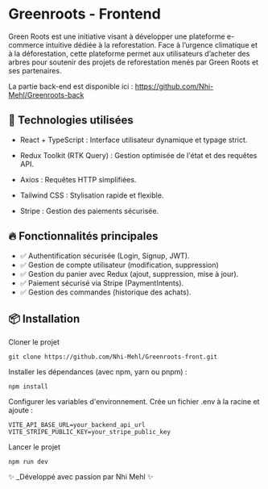 # Greenroots - Frontend

Green Roots est une initiative visant à développer une plateforme e-commerce
intuitive dédiée à la reforestation. Face à l’urgence climatique et à la
déforestation, cette plateforme permet aux utilisateurs d’acheter des arbres pour
soutenir des projets de reforestation menés par Green Roots et ses partenaires.

La partie back-end est disponible ici : https://github.com/Nhi-Mehl/Greenroots-back

## 🚀 Technologies utilisées

- React + TypeScript : Interface utilisateur dynamique et typage strict.

- Redux Toolkit (RTK Query) : Gestion optimisée de l'état et des requêtes API.

- Axios : Requêtes HTTP simplifiées.

- Tailwind CSS : Stylisation rapide et flexible.

- Stripe : Gestion des paiements sécurisée.

## 🔥 Fonctionnalités principales

- ✅ Authentification sécurisée (Login, Signup, JWT).
- ✅ Gestion de compte utilisateur (modification, suppression)
- ✅ Gestion du panier avec Redux (ajout, suppression, mise à jour).
- ✅ Paiement sécurisé via Stripe (PaymentIntents).
- ✅ Gestion des commandes (historique des achats).

## 📦 Installation

Cloner le projet

```
git clone https://github.com/Nhi-Mehl/Greenroots-front.git
```

Installer les dépendances (avec npm, yarn ou pnpm) :

```
npm install
```

Configurer les variables d'environnement.
Crée un fichier .env à la racine et ajoute :

```
VITE_API_BASE_URL=your_backend_api_url
VITE_STRIPE_PUBLIC_KEY=your_stripe_public_key
```

Lancer le projet

```
npm run dev
```

✨ \_Développé avec passion par Nhi Mehl ✨
